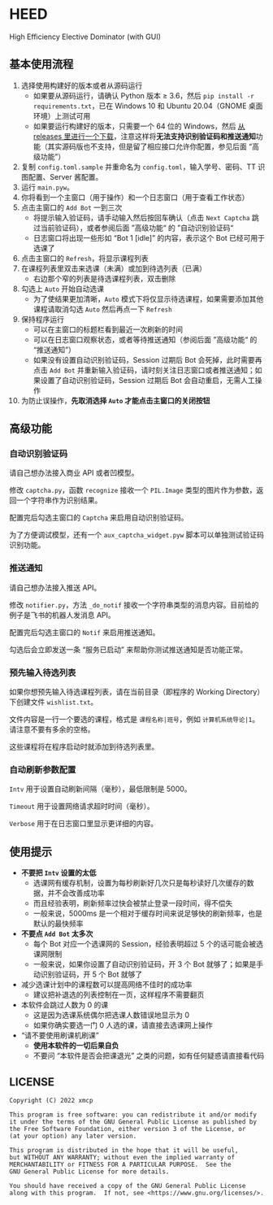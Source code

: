 # HEED
High Efficiency Elective Dominator (with GUI)



## 基本使用流程

1. 选择使用构建好的版本或者从源码运行
     - 如果要从源码运行，请确认 Python 版本 ≥ 3.6，然后 `pip install -r requirements.txt`，已在 Windows 10 和 Ubuntu 20.04（GNOME 桌面环境）上测试可用
     - 如果要运行构建好的版本，只需要一个 64 位的 Windows，然后 [从 releases 里进行一个下载](https://github.com/xmcp/HEED-GUI/releases)，注意这样将**无法支持识别验证码和推送通知**功能（其实源码版也不支持，但是留了相应接口允许你配置，参见后面 “高级功能”）
2. 复制 `config.toml.sample` 并重命名为 `config.toml`，输入学号、密码、TT 识图配置、Server 酱配置。
3. 运行 `main.pyw`。
4. 你将看到一个主窗口（用于操作）和一个日志窗口（用于查看工作状态）
5. 点击主窗口的 `Add Bot` 一到三次
   - 将提示输入验证码，请手动输入然后按回车确认（点击 `Next Captcha` 跳过当前验证码），或者参阅后面 ”高级功能“ 的 ”自动识别验证码“
   - 日志窗口将出现一些形如 “Bot 1 [idle]” 的内容，表示这个 Bot 已经可用于选课了
6. 点击主窗口的 `Refresh`，将显示课程列表
7. 在课程列表里双击来选课（未满）或加到待选列表（已满）
   - 右边那个窄的列表是待选课程列表，双击删除
8. 勾选上 `Auto` 开始自动选课
   - 为了使结果更加清晰，`Auto` 模式下将仅显示待选课程，如果需要添加其他课程请取消勾选 `Auto` 然后再点一下 `Refresh`
9. 保持程序运行
   - 可以在主窗口的标题栏看到最近一次刷新的时间
   - 可以在日志窗口观察状态，或者等待推送通知（参阅后面 ”高级功能“ 的 “推送通知”）
   - 如果没有设置自动识别验证码，Session 过期后 Bot 会死掉，此时需要再点击 `Add Bot` 并重新输入验证码，请时刻关注日志窗口或者推送通知；如果设置了自动识别验证码，Session 过期后 Bot 会自动重启，无需人工操作
10. 为防止误操作，**先取消选择 `Auto` 才能点击主窗口的关闭按钮**



## 高级功能

### 自动识别验证码

请自己想办法接入商业 API 或者凹模型。

修改 `captcha.py`，函数 `recognize` 接收一个 `PIL.Image` 类型的图片作为参数，返回一个字符串作为识别结果。

配置完后勾选主窗口的 `Captcha` 来启用自动识别验证码。

为了方便调试模型，还有一个 `aux_captcha_widget.pyw` 脚本可以单独测试验证码识别功能。



### 推送通知

请自己想办法接入推送 API。

修改 `notifier.py`，方法 `_do_notif` 接收一个字符串类型的消息内容。目前给的例子是飞书的机器人发消息 API。

配置完后勾选主窗口的 `Notif` 来启用推送通知。

勾选后会立即发送一条 “服务已启动” 来帮助你测试推送通知是否功能正常。



### 预先输入待选列表

如果你想预先输入待选课程列表，请在当前目录（即程序的 Working Directory）下创建文件 `wishlist.txt`。

文件内容是一行一个要选的课程，格式是 `课程名称|班号`，例如 `计算机系统导论|1`。请注意不要有多余的空格。

这些课程将在程序启动时就添加到待选列表里。



### 自动刷新参数配置

`Intv` 用于设置自动刷新间隔（毫秒），最低限制是 5000。

`Timeout` 用于设置网络请求超时时间（毫秒）。

`Verbose` 用于在日志窗口里显示更详细的内容。



## 使用提示

- **不要把 `Intv` 设置的太低**
  - 选课网有缓存机制，设置为每秒刷新好几次只是每秒读好几次缓存的数据，并不会改善成功率
  - 而且经验表明，刷新频率过快会被禁止登录一段时间，得不偿失
  - 一般来说，5000ms 是一个相对于缓存时间来说足够快的刷新频率，也是默认的最快频率
- **不要点 `Add Bot` 太多次**
  - 每个 Bot 对应一个选课网的 Session，经验表明超过 5 个的话可能会被选课网限制
  - 一般来说，如果你设置了自动识别验证码，开 3 个 Bot 就够了；如果是手动识别验证码，开 5 个 Bot 就够了
- 减少选课计划中的课程数可以提高网络不佳时的成功率
  - 建议把补退选的列表控制在一页，这样程序不需要翻页
- 本软件会跳过人数为 0 的课
  - 这是因为选课系统偶尔把选课人数错误地显示为 0
  - 如果你确实要选一门 0 人选的课，请直接去选课网上操作
- “请不要使用刷课机刷课”
  - **使用本软件的一切后果自负**
  - 不要问 “本软件是否会把课退光” 之类的问题，如有任何疑惑请直接看代码



## LICENSE

```
Copyright (C) 2022 xmcp

This program is free software: you can redistribute it and/or modify
it under the terms of the GNU General Public License as published by
the Free Software Foundation, either version 3 of the License, or
(at your option) any later version.

This program is distributed in the hope that it will be useful,
but WITHOUT ANY WARRANTY; without even the implied warranty of
MERCHANTABILITY or FITNESS FOR A PARTICULAR PURPOSE.  See the
GNU General Public License for more details.

You should have received a copy of the GNU General Public License
along with this program.  If not, see <https://www.gnu.org/licenses/>.
```
